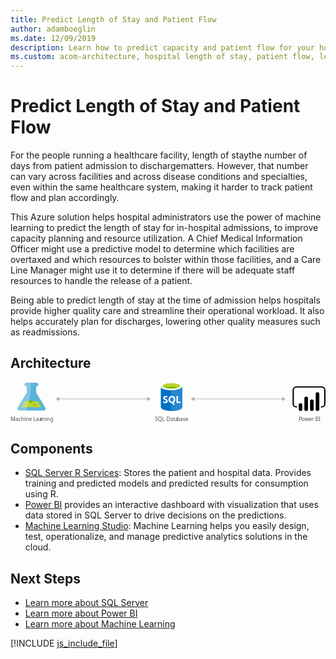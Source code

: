 ```yaml
---
title: Predict Length of Stay and Patient Flow
author: adamboeglin
ms.date: 12/09/2019
description: Learn how to predict capacity and patient flow for your hospital or healthcare facility to enhance the quality of care and improve operational efficiency.
ms.custom: acom-architecture, hospital length of stay, patient flow, length of stay, healthcare analytics, healthcare machine learning
---
```

# Predict Length of Stay and Patient Flow

For the people running a healthcare facility, length of staythe number of days from patient admission to dischargematters. However, that number can vary across facilities and across disease conditions and specialties, even within the same healthcare system, making it harder to track patient flow and plan accordingly.

This Azure solution helps hospital administrators use the power of machine learning to predict the length of stay for in-hospital admissions, to improve capacity planning and resource utilization. A Chief Medical Information Officer might use a predictive model to determine which facilities are overtaxed and which resources to bolster within those facilities, and a Care Line Manager might use it to determine if there will be adequate staff resources to handle the release of a patient.

Being able to predict length of stay at the time of admission helps hospitals provide higher quality care and streamline their operational workload. It also helps accurately plan for discharges, lowering other quality measures such as readmissions.


## Architecture

<svg class="architecture-diagram" aria-labelledby="predict-length-of-stay-and-patient-flow-with-healthcare-analytics" height="117.719" viewbox="0 0 915.875 117.719" width="915.875" xmlns="https://www.w3.org/2000/svg"><title id="predict-length-of-stay-and-patient-flow-with-healthcare-analytics">Predict length of stay and patient flow with healthcare analytics</title><desc>Learn how to predict capacity and patient flow for your hospital or healthcare facility to enhance the quality of care and improve operational efficiency.</desc><text fill="#505050" font-family="SegoeUI, Segoe UI" font-size="15" style="isolation: isolate" transform="translate(838.422 112.892) scale(1.036 1)"><tspan letter-spacing="-0.037em">P</tspan><tspan x="7.845" y="0">o</tspan><tspan letter-spacing="-0.005em" x="16.634" y="0">w</tspan><tspan letter-spacing="0em" x="27.4" y="0">er BI</tspan></text><text fill="#505050" font-family="SegoeUI, Segoe UI" font-size="15" style="isolation: isolate" transform="translate(420.004 112.892) scale(1.036 1)">SQL Data<tspan letter-spacing="-0.013em" x="61.311" y="0">b</tspan><tspan x="69.932" y="0">ase</tspan></text><g><path d="M436.963,10.222l.129,61.89c.013,6.425,14.407,11.606,32.148,11.569l-.153-73.526Z" fill="#0072c6"></path><path d="M467.188,83.663h.44c17.74-.037,32.113-5.168,32.1-11.464L499.6,11.568l-32.564.068Z" fill="#0072c6"></path><path d="M467.188,83.713h.44c17.74-.037,32.113-5.171,32.1-11.472L499.6,11.568l-32.564.068Z" fill="#fff" opacity="0.15" style="isolation: isolate"></path><path d="M499.6,11.567c.013,6.425-14.359,11.664-32.1,11.7S435.369,18.126,435.355,11.7,449.714.037,467.454,0,499.588,5.142,499.6,11.567" fill="#fff"></path><path d="M493.033,10.911c.009,4.242-11.426,7.7-25.54,7.73s-25.565-3.381-25.573-7.623,11.428-7.7,25.541-7.73,25.563,3.383,25.572,7.623" fill="#7fba00"></path><path d="M487.689,15.613c3.343-1.3,5.35-2.933,5.346-4.7-.009-4.242-11.458-7.654-25.573-7.625s-25.549,3.49-25.54,7.731c0,1.765,2.017,3.386,5.366,4.676,4.668-1.823,11.967-3.009,20.194-3.026s15.529,1.138,20.208,2.942" fill="#b8d432"></path><path d="M457.363,54.616a5.276,5.276,0,0,1-2.083,4.472,9.383,9.383,0,0,1-5.778,1.6,11,11,0,0,1-5.249-1.12l-.009-4.525a8.094,8.094,0,0,0,5.362,2.054,3.645,3.645,0,0,0,2.184-.57,1.77,1.77,0,0,0,.768-1.5,2.1,2.1,0,0,0-.745-1.6,13.634,13.634,0,0,0-3.022-1.747q-4.642-2.165-4.65-5.927a5.36,5.36,0,0,1,2.013-4.38,8.249,8.249,0,0,1,5.368-1.658,13.42,13.42,0,0,1,4.922.768l.009,4.226a8.02,8.02,0,0,0-4.668-1.4,3.453,3.453,0,0,0-2.076.561,1.759,1.759,0,0,0-.76,1.493,2.13,2.13,0,0,0,.619,1.575,9.948,9.948,0,0,0,2.526,1.515,12.5,12.5,0,0,1,4.057,2.72A5.082,5.082,0,0,1,457.363,54.616Z" fill="#fff"></path><path d="M479.168,49.991a11.566,11.566,0,0,1-1.614,6.209,8.679,8.679,0,0,1-4.572,3.7l5.892,5.431-5.937.012-4.209-4.7a9.845,9.845,0,0,1-4.874-1.418,8.947,8.947,0,0,1-3.358-3.633,11.171,11.171,0,0,1-1.192-5.151,12.046,12.046,0,0,1,1.267-5.622,9.088,9.088,0,0,1,3.59-3.8,10.512,10.512,0,0,1,5.314-1.339,9.78,9.78,0,0,1,5.014,1.277,8.778,8.778,0,0,1,3.442,3.654A11.573,11.573,0,0,1,479.168,49.991Zm-4.8.265a7.932,7.932,0,0,0-1.354-4.868,4.348,4.348,0,0,0-3.68-1.782,4.616,4.616,0,0,0-3.8,1.8,7.464,7.464,0,0,0-1.418,4.781,7.448,7.448,0,0,0,1.408,4.739,4.5,4.5,0,0,0,3.721,1.766,4.559,4.559,0,0,0,3.743-1.725A7.286,7.286,0,0,0,474.363,50.256Z" fill="#fff"></path><polygon fill="#fff" points="494.613 60.237 482.541 60.262 482.498 39.99 487.064 39.98 487.099 56.549 494.605 56.533 494.613 60.237"></polygon></g><g><path d="M100.922,73.5,74.69,29.912l-.037-17.666h.469a5.563,5.563,0,0,0,5.651-5.469A5.562,5.562,0,0,0,75.1,1.331L46.581,1.39A5.563,5.563,0,0,0,40.93,6.86,5.563,5.563,0,0,0,46.6,12.305h.472l.037,17.665L21.062,73.662c-2.858,4.792-.5,8.7,5.23,8.691l69.436-.145C101.461,82.2,103.8,78.275,100.922,73.5Z" fill="#59b4d9"></path><polygon fill="#b8d432" points="42.553 54.834 31.804 72.863 90.175 72.741 79.352 54.757 42.553 54.834"></polygon><path d="M58.994,60.151a5.181,5.181,0,0,0,5.264-5.094,4.9,4.9,0,0,0-.542-2.223l-9.476.02a4.894,4.894,0,0,0-.533,2.225A5.183,5.183,0,0,0,58.994,60.151Z" fill="#7fba00"></path><ellipse cx="68.908" cy="66.01" fill="#7fba00" rx="2.588" ry="2.494" transform="translate(-0.137 0.143) rotate(-0.119)"></ellipse><path d="M21.062,73.662,47.113,29.968,47.076,12.3H46.6A5.563,5.563,0,0,1,40.93,6.855a5.561,5.561,0,0,1,5.651-5.467l12.29-.026L58.93,29.8,45.262,82.314l-18.97.04C20.558,82.365,18.2,78.454,21.062,73.662Z" fill="#fff" opacity="0.25" style="isolation: isolate"></path></g><text fill="#505050" font-family="SegoeUI, Segoe UI" font-size="15" style="isolation: isolate" transform="translate(0 112.891) scale(1.036 1)">Machine Lea<tspan letter-spacing="-0.002em" x="83.13" y="0">r</tspan><tspan x="88.315" y="0">ning</tspan></text><g><path d="M904.592,73.771h-1.93v-3.86h1.93a7.436,7.436,0,0,0,7.427-7.427V23.059a7.436,7.436,0,0,0-7.427-7.428H831.47a7.436,7.436,0,0,0-7.427,7.428V62.487a7.436,7.436,0,0,0,7.427,7.427h1.93v3.86h-1.93a11.3,11.3,0,0,1-11.286-11.287V23.059a11.3,11.3,0,0,1,11.291-11.287H904.6a11.3,11.3,0,0,1,11.279,11.287V62.487a11.3,11.3,0,0,1-11.287,11.287"></path><path d="M843.324,60.849h0a5.237,5.237,0,0,1,5.237,5.237V78.163a5.238,5.238,0,0,1-5.238,5.238h0a5.237,5.237,0,0,1-5.239-5.235h0V66.087a5.238,5.238,0,0,1,5.238-5.238Z"></path><path d="M859.8,83.4a5.239,5.239,0,0,1-5.239-5.238v-31a5.238,5.238,0,1,1,10.477,0v31A5.239,5.239,0,0,1,859.8,83.4"></path><path d="M892.741,83.249a5.239,5.239,0,0,1-5.239-5.238v-43.9a5.238,5.238,0,0,1,10.477,0h0v43.9a5.239,5.239,0,0,1-5.238,5.239"></path><path d="M876.269,83.4a5.239,5.239,0,0,1-5.239-5.238V55.135a5.238,5.238,0,1,1,10.477,0h0V78.164a5.239,5.239,0,0,1-5.238,5.239"></path></g><g><line fill="none" stroke="#afafaf" stroke-miterlimit="10" stroke-width="1.6" x1="139.951" x2="398.724" y1="48.641" y2="48.641"></line><polygon fill="#afafaf" points="141.702 54.625 131.34 48.641 141.702 42.658 141.702 54.625"></polygon><polygon fill="#afafaf" points="396.974 54.625 407.336 48.641 396.974 42.658 396.974 54.625"></polygon></g><g><line fill="none" stroke="#afafaf" stroke-miterlimit="10" stroke-width="1.6" x1="532.784" x2="791.557" y1="48.641" y2="48.641"></line><polygon fill="#afafaf" points="534.534 54.625 524.172 48.641 534.534 42.658 534.534 54.625"></polygon><polygon fill="#afafaf" points="789.806 54.625 800.168 48.641 789.806 42.658 789.806 54.625"></polygon></g></svg>

## Components
* [SQL Server R Services](https://www.microsoft.comhttps://azure.microsoft.com/sql-server/sql-server-r-services): Stores the patient and hospital data. Provides training and predicted models and predicted results for consumption using R.
* [Power BI](https://powerbi.microsoft.comhttps://azure.microsoft.com/) provides an interactive dashboard with visualization that uses data stored in SQL Server to drive decisions on the predictions.
* [Machine Learning Studio](https://azure.microsoft.com/services/machine-learning-studio/): Machine Learning helps you easily design, test, operationalize, and manage predictive analytics solutions in the cloud.

## Next Steps
* [Learn more about SQL Server](https://www.microsoft.com/sql-server/sql-server-r-services)
* [Learn more about Power BI](https://powerbi.microsoft.com/documentation/powerbi-landing-page/)
* [Learn more about Machine Learning](https://docs.microsoft.com/azure/machine-learning/machine-learning-what-is-machine-learning)

[!INCLUDE [js_include_file](../../_js/index.md)]

